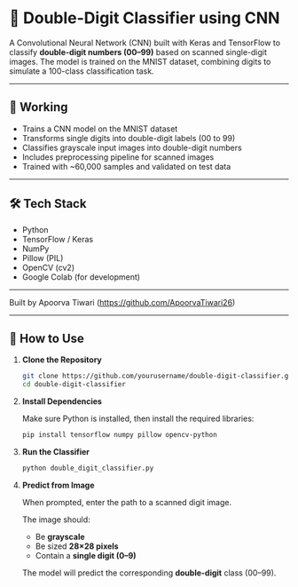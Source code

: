 # 🧠 Double-Digit Classifier using CNN

A Convolutional Neural Network (CNN) built with Keras and TensorFlow to classify **double-digit numbers (00–99)** based on scanned single-digit images. The model is trained on the MNIST dataset, combining digits to simulate a 100-class classification task.

---

## 🚀 Working

- Trains a CNN model on the MNIST dataset  
- Transforms single digits into double-digit labels (00 to 99)  
- Classifies grayscale input images into double-digit numbers  
- Includes preprocessing pipeline for scanned images  
- Trained with ~60,000 samples and validated on test data  

---

## 🛠 Tech Stack

- Python  
- TensorFlow / Keras  
- NumPy  
- Pillow (PIL)  
- OpenCV (cv2)  
- Google Colab (for development)

---

Built by Apoorva Tiwari (https://github.com/ApoorvaTiwari26)

---


## 🧪 How to Use
1. **Clone the Repository**

   ```bash
   git clone https://github.com/yourusername/double-digit-classifier.git
   cd double-digit-classifier
   ```

2. **Install Dependencies**

   Make sure Python is installed, then install the required libraries:

   ```bash
   pip install tensorflow numpy pillow opencv-python
   ```

3. **Run the Classifier**

   ```bash
   python double_digit_classifier.py
   ```

4. **Predict from Image**

   When prompted, enter the path to a scanned digit image.

   The image should:
   - Be **grayscale**
   - Be sized **28×28 pixels**
   - Contain a **single digit (0–9)**

   The model will predict the corresponding **double-digit** class (00–99).

